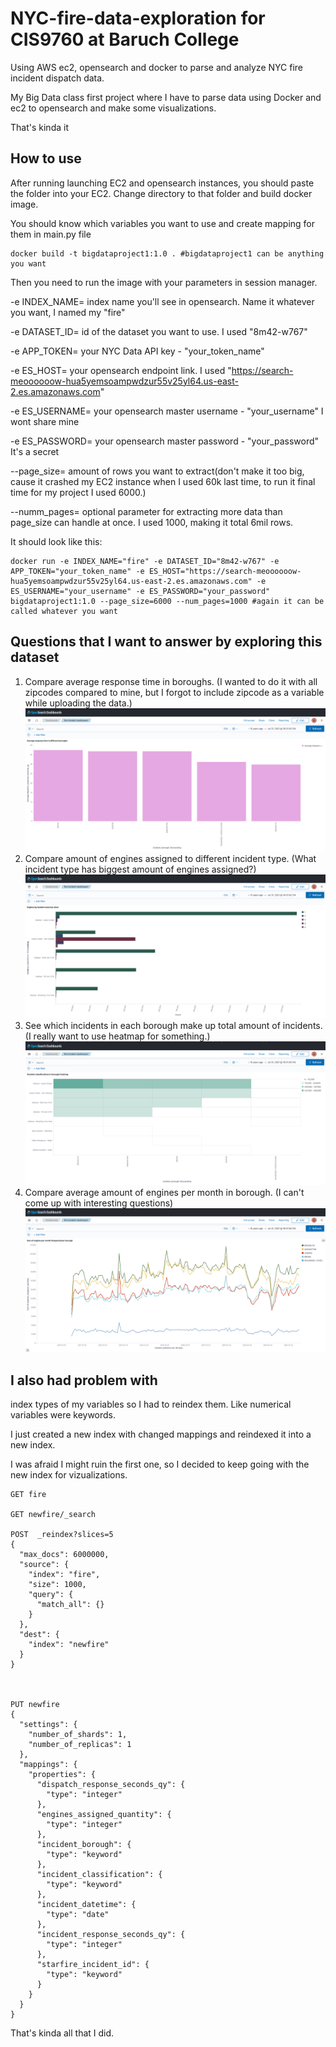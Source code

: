 # NYC-fire-data-exploration for CIS9760 at Baruch College
Using AWS ec2, opensearch and docker to parse and analyze NYC fire incident dispatch data.

My Big Data class first project where I have to parse data using Docker and ec2 to opensearch and make some visualizations.

That's kinda it

## How to use
After running launching EC2 and opensearch instances, you should paste the folder into your EC2.
Change directory to that folder and build docker image.

You should know which variables you want to use and create mapping for them in main.py file
```
docker build -t bigdataproject1:1.0 . #bigdataproject1 can be anything you want
```
Then you need to run the image with your parameters in session manager.

-e INDEX_NAME= index name you'll see in opensearch. Name it whatever you want, I named my "fire"

-e DATASET_ID= id of the dataset you want to use. I used "8m42-w767"

-e APP_TOKEN= your NYC Data API key - "your_token_name"

-e ES_HOST= your opensearch endpoint link. I used "https://search-meoooooow-hua5yemsoampwdzur55v25yl64.us-east-2.es.amazonaws.com" 

-e ES_USERNAME= your opensearch master username - "your_username" I wont share mine

-e ES_PASSWORD= your opensearch master password - "your_password" It's a secret

--page_size= amount of rows you want to extract(don't make it too big, cause it crashed my EC2 instance when I used 60k last time, to run it final time for my project I used 6000.)

--numm_pages= optional parameter for extracting more data than page_size can handle at once. I used 1000, making it total 6mil rows.


It should look like this:
```
docker run -e INDEX_NAME="fire" -e DATASET_ID="8m42-w767" -e APP_TOKEN="your_token_name" -e ES_HOST="https://search-meoooooow-hua5yemsoampwdzur55v25yl64.us-east-2.es.amazonaws.com" -e ES_USERNAME="your_username" -e ES_PASSWORD="your_password" bigdataproject1:1.0 --page_size=6000 --num_pages=1000 #again it can be called whatever you want
```

## Questions that I want to answer by exploring this dataset

1. Compare average response time in boroughs. (I wanted to do it with all zipcodes compared to mine, but I forgot to include zipcode as a variable while uploading the data.)
![alt text](https://github.com/sdf-jkl/NYC-fire-data-exploration/blob/main/assets/Screenshot%202023-10-24%20192830.png?raw=true)
2. Compare amount of engines assigned to different incident type. (What incident type has biggest amount of engines assigned?)
![alt text](https://github.com/sdf-jkl/NYC-fire-data-exploration/blob/main/assets/Screenshot%202023-10-24%20192807.png?raw=true)
3. See which incidents in each borough make up total amount of incidents. (I really want to use heatmap for something.)
![alt text](https://github.com/sdf-jkl/NYC-fire-data-exploration/blob/main/assets/Screenshot%202023-10-24%20192849.png?raw=true)
4. Compare average amount of engines per month in borough. (I can't come up with interesting questions)
![alt text](https://github.com/sdf-jkl/NYC-fire-data-exploration/blob/main/assets/Screenshot%202023-10-24%20192940.png?raw=true)

## I also had problem with

index types of my variables so I had to reindex them. Like numerical variables were keywords.

I just created a new index with changed mappings and reindexed it into a new index. 

I was afraid I might ruin the first one, so I decided to keep going with the new index for vizualizations.
```
GET fire

GET newfire/_search

POST  _reindex?slices=5
{
  "max_docs": 6000000,
  "source": {
    "index": "fire",
    "size": 1000,
    "query": {
      "match_all": {}
    }
  },
  "dest": {
    "index": "newfire"
  }
}



PUT newfire
{
  "settings": {
    "number_of_shards": 1,
    "number_of_replicas": 1
  }, 
  "mappings": {
    "properties": {
      "dispatch_response_seconds_qy": {
        "type": "integer"
      },
      "engines_assigned_quantity": {
        "type": "integer"
      },
      "incident_borough": {
        "type": "keyword"
      },
      "incident_classification": {
        "type": "keyword"
      },
      "incident_datetime": {
        "type": "date"
      },
      "incident_response_seconds_qy": {
        "type": "integer"
      },
      "starfire_incident_id": {
        "type": "keyword"
      }
    }
  }
}
```
That's kinda all that I did.

